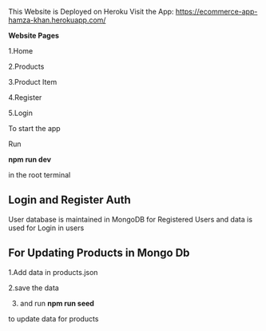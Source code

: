 This Website is Deployed on Heroku
Visit the App:
https://ecommerce-app-hamza-khan.herokuapp.com/

**Website Pages**
 
1.Home

2.Products

3.Product Item

4.Register

5.Login

To start the app

Run

**npm run dev**

in the root terminal

## Login and Register Auth

User database is maintained in MongoDB for Registered Users and data is used for Login in users

## For Updating Products in Mongo Db

1.Add data in products.json

2.save the data

3. and run
**npm run seed**

to update data for products
